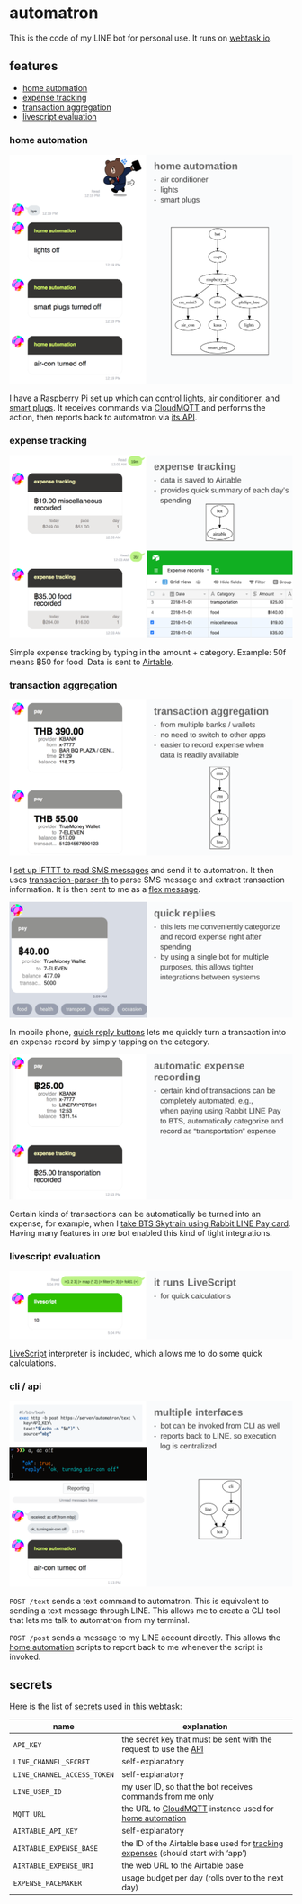 # automatron

This is the code of my LINE bot for personal use. It runs on [webtask.io](https://webtask.io/).

## features

- [home automation](#home-automation)
- [expense tracking](#expense-tracking)
- [transaction aggregation](#transaction-aggregation)
- [livescript evaluation](#livescript-evaluation)

### home automation

![home automation](./images/home_automation.png)

I have a Raspberry Pi set up which can [control lights](https://github.com/dtinth/hue.sh), [air conditioner](https://medium.com/@dtinth/remotely-turning-on-my-air-conditioner-through-google-assistant-1a1441471e9d), and [smart plugs](https://ifttt.com/services/kasa). It receives commands via [CloudMQTT](https://www.cloudmqtt.com/) and performs the action, then reports back to automatron via [its API](#cli-api).

### expense tracking

![expense tracking](./images/expense_tracking.png)

Simple expense tracking by typing in the amount + category. Example: 50f means ฿50 for food. Data is sent to [Airtable](https://airtable.com/).

### transaction aggregation

![transaction_aggregation](./images/transaction_aggregation.png)

I [set up IFTTT to read SMS messages](https://ifttt.com/services/android_messages) and send it to automatron. It then uses [transaction-parser-th](https://github.com/dtinth/transaction-parser-th) to parse SMS message and extract transaction information. It is then sent to me as a [flex message](https://developers.line.me/en/docs/messaging-api/using-flex-messages/).

![quick_replies](./images/quick_replies.png)

In mobile phone, [quick reply buttons](https://developers.line.me/en/docs/messaging-api/using-quick-reply/) lets me quickly turn a transaction into an expense record by simply tapping on the category.

![auto_expense](./images/auto_expense.png)

Certain kinds of transactions can be automatically be turned into an expense, for example, when I [take BTS Skytrain using Rabbit LINE Pay card](https://brandinside.asia/rabbit-line-pay-bts/). Having many features in one bot enabled this kind of tight integrations.

### livescript evaluation

![livescript](./images/livescript.png)

[LiveScript](https://livescript.net/) interpreter is included, which allows me to do some quick calculations.

### cli / api

![api](./images/api.png)

`POST /text` sends a text command to automatron. This is equivalent to sending a text message through LINE. This allows me to create a CLI tool that lets me talk to automatron from my terminal.

`POST /post` sends a message to my LINE account directly. This allows the [home automation](#home-automation) scripts to report back to me whenever the script is invoked.

## secrets

Here is the list of [secrets](https://webtask.io/docs/editor/secrets) used in this webtask:

| name | explanation |
| ---- | ----------- |
| `API_KEY` | the secret key that must be sent with the request to use the [API](#cli-api) |
| `LINE_CHANNEL_SECRET` | self-explanatory |
| `LINE_CHANNEL_ACCESS_TOKEN` | self-explanatory |
| `LINE_USER_ID` | my user ID, so that the bot receives commands from me only |
| `MQTT_URL` | the URL to [CloudMQTT](https://www.cloudmqtt.com/) instance used for [home automation](#home-automation) |
| `AIRTABLE_API_KEY` | self-explanatory |
| `AIRTABLE_EXPENSE_BASE` | the ID of the Airtable base used for [tracking expenses](#expense-tracking) (should start with ‘app’) |
| `AIRTABLE_EXPENSE_URI` | the web URL to the Airtable base |
| `EXPENSE_PACEMAKER` | usage budget per day (rolls over to the next day) |
